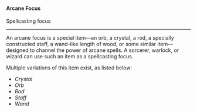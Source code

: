 #### Arcane Focus

Spellcasting focus

---

An arcane focus is a special item—an orb, a crystal, a rod, a specially constructed staff, a wand-like length of wood, or some similar item—designed to channel the power of arcane spells. A sorcerer, warlock, or wizard can use such an item as a spellcasting focus.

Multiple variations of this item exist, as listed below:

- *Crystal*
- *Orb*
- *Rod*
- *Staff*
- *Wand*